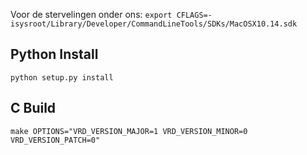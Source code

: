 Voor de stervelingen onder ons:
`export CFLAGS=-isysroot/Library/Developer/CommandLineTools/SDKs/MacOSX10.14.sdk`


## Python Install

`python setup.py install`


## C Build

`make OPTIONS="VRD_VERSION_MAJOR=1 VRD_VERSION_MINOR=0 VRD_VERSION_PATCH=0"`

